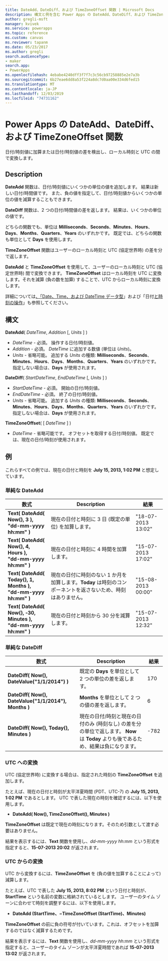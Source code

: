 ```yaml
---
title: DateAdd、DateDiff、および TimeZoneOffset 関数 | Microsoft Docs
description: 構文と例を含む Power Apps の DateAdd、DateDiff、および TimeZoneOffset 関数の参照情報
author: gregli-msft
manager: kvivek
ms.service: powerapps
ms.topic: reference
ms.custom: canvas
ms.reviewer: tapanm
ms.date: 05/23/2017
ms.author: gregli
search.audienceType:
- maker
search.app:
- PowerApps
ms.openlocfilehash: 4ebabe4240dff3f7f7c3c56cb97258885e2e7a3b
ms.sourcegitcommit: 6b27eae6dd8a53f224a8dc7d0aa00e334d6fed15
ms.translationtype: MT
ms.contentlocale: ja-JP
ms.lasthandoff: 12/03/2019
ms.locfileid: "74731162"
---
```

# <a name="dateadd-datediff-and-timezoneoffset-functions-in-power-apps"></a>Power Apps の DateAdd、DateDiff、および TimeZoneOffset 関数
日付/時刻値に加算または日付/時刻値の差を検出し、ローカル時刻と UTC の間で変換します。

## <a name="description"></a>Description
**DateAdd** 関数は、日付/時刻値にいくつかの単位の値を追加します。 結果は新しい日付/時間値です。 また、負の値を指定して、日付/時刻値からいくつかの単位の値を減算することもできます。

**DateDiff** 関数は、2 つの日付/時間値の差を返します。 結果は、いくつかの単位の値です。

どちらの関数でも、単位は **Milliseconds**、**Seconds**、**Minutes**、**Hours**、**Days**、**Months**、**Quarters**、**Years** のいずれかです。  既定では、どちらの関数も単位として **Days** を使用します。

**TimeZoneOffset** 関数はユーザーのローカル時刻と UTC (協定世界時) の差を分で返します。   

**DateAdd** と **TimeZoneOffset** を使用して、ユーザーのローカル時刻と UTC (協定世界時) 間で変換できます。  **TimeZoneOffset** はローカル時刻を UTC に変換します。それを減算 (負の数を加算) することで、UTC からローカル時刻に変換します。

詳細については[、「Date、Time、および DateTime データ型](/data-types#date-time-and-datetime)」および「日付[と時刻の操作](../show-text-dates-times.md)」も参照してください。

## <a name="syntax"></a>構文
**DateAdd**( *DateTime*, *Addition* [, *Units* ] )

* *DateTime* - 必須。 操作する日付/時刻値。
* *Addition* - 必須。 *DateTime* に追加する数値 (単位は *Units*)。
* *Units* - 省略可能。 追加する *Units* の種類: **Milliseconds**、**Seconds**、**Minutes**、**Hours**、**Days**、**Months**、**Quarters**、**Years** のいずれかです。  指定しない場合は、**Days** が使用されます。

**DateDiff**( *StartDateTime*, *EndDateTime* [, *Units* ] )

* *StartDateTime* - 必須。 開始の日付/時刻値。
* *EndDateTime* - 必須。 終了の日付/時刻値。
* *Units* - 省略可能。 追加する *Units* の種類: **Milliseconds**、**Seconds**、**Minutes**、**Hours**、**Days**、**Months**、**Quarters**、**Years** のいずれかです。  指定しない場合は、**Days** が使用されます。

**TimeZoneOffset**( [ *DateTime* ] )

* *DateTime* - 省略可能です。  オフセットを取得する日付/時刻値。  既定では、現在の日付/時刻が使用されます。

## <a name="examples"></a>例
これらすべての例では、現在の日付と時刻を **July 15, 2013, 1:02 PM** と想定しています。

### <a name="simple-dateadd"></a>単純な DateAdd

| 数式 | Description | 結果 |
| --- | --- | --- |
| **Text( DateAdd( Now(), 3 ),<br>"dd-mm-yyyy hh:mm" )** |現在の日付と時刻に 3 日 (既定の単位) を加算します。 |"18-07-2013 13:02" |
| **Text( DateAdd( Now(), 4, Hours ),<br>"dd-mm-yyyy hh:mm" )** |現在の日付と時刻に 4 時間を加算します。 |"15-07-2013 17:02" |
| **Text( DateAdd( Today(), 1, Months ),<br>"dd-mm-yyyy hh:mm" )** |現在の日付に時刻のない 1 か月を加算します。**Today** は時刻のコンポーネントを返さないため、時刻はありません。 |"15-08-2013 00:00" |
| **Text( DateAdd( Now(), &#8209;30, Minutes ),<br>"dd-mm-yyyy hh:mm" )** |現在の日付と時刻から 30 分を減算します。 |"15-07-2013 12:32" |

### <a name="simple-datediff"></a>単純な DateDiff

| 数式 | Description | 結果 |
| --- | --- | --- |
| **DateDiff( Now(), DateValue("1/1/2014") )** |既定の **Days** を単位として 2 つの単位の差を返します。 |170 |
| **DateDiff( Now(), DateValue("1/1/2014"), Months )** |**Months** を単位として 2 つの値の差を返します。 |6 |
| **DateDiff( Now(), Today(), Minutes )** |現在の日付/時刻と現在の日付のみ (時刻なし) の差を分の単位で返します。  **Now** は **Today** よりも後であるため、結果は負になります。 |-782 |

### <a name="converting-to-utc"></a>UTC への変換
UTC (協定世界時) に変換する場合は、指定された時刻の **TimeZoneOffset** を追加します。  

たとえば、現在の日付と時刻が太平洋夏時間 (PDT、UTC-7) の **July 15, 2013, 1:02 PM** であるとします。  UTC で表した現在の時刻を確認するには、以下を使用します。

* **DateAdd( Now(), TimeZoneOffset(), Minutes )**

**TimeZoneOffset** は既定で現在の時刻になります。そのため引数として渡す必要はありません。

結果を表示するには、**Text** 関数を使用し、*dd-mm-yyyy hh:mm* という形式を指定すると、**15-07-2013 20:02** が返されます。

### <a name="converting-from-utc"></a>UTC からの変換
UTC から変換するには、**TimeZoneOffset** を (負の値を加算することによって) 減算します。

たとえば、UTC で表した **July 15, 2013, 8:02 PM** という日付と時刻が、**StartTime** という名前の変数に格納されているとします。 ユーザーのタイム ゾーンに合わせて時刻を調整するには、以下を使用します。

* **DateAdd (StartTime、&minus;TimeZoneOffset (StartTime)、Minutes)**

**TimeZoneOffset** の前に負の符号が付いています。これは、オフセットを加算するのではなく減算するためです。

結果を表示するには、**Text** 関数を使用し、*dd-mm-yyyy hh:mm* という形式を指定すると、ユーザーのタイム ゾーンが太平洋夏時間であれば **15-07-2013 13:02** が返されます。

